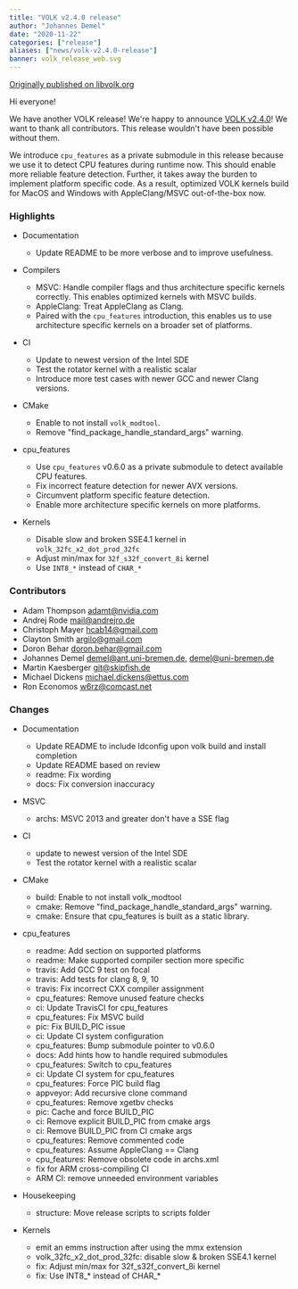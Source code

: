 ```yaml
---
title: "VOLK v2.4.0 release"
author: "Johannes Demel"
date: "2020-11-22"
categories: ["release"]
aliases: ["news/volk-v2.4.0-release"]
banner: volk_release_web.svg
---
```


[Originally published on libvolk.org](https://www.libvolk.org/category/news.html)


Hi everyone!

We have another VOLK release! We're happy to announce [VOLK v2.4.0](https://github.com/gnuradio/volk/releases/tag/v2.4.0)! We want to thank all contributors. This release wouldn't have been possible without them.

We introduce `cpu_features` as a private submodule in this release because we use it to detect CPU features during runtime now. This should enable more reliable feature detection. Further, it takes away the burden to implement platform specific code. As a result, optimized VOLK kernels build for MacOS and Windows with AppleClang/MSVC out-of-the-box now.


### Highlights

* Documentation
    - Update README to be more verbose and to improve usefulness.

* Compilers
    - MSVC: Handle compiler flags and thus architecture specific kernels correctly. This enables optimized kernels with MSVC builds.
    - AppleClang: Treat AppleClang as Clang.
    - Paired with the `cpu_features` introduction, this enables us to use architecture specific kernels on a broader set of platforms.
* CI
    - Update to newest version of the Intel SDE
    - Test the rotator kernel with a realistic scalar
    - Introduce more test cases with newer GCC and newer Clang versions.
* CMake
    - Enable to not install `volk_modtool`.
    - Remove "find_package_handle_standard_args" warning.
* cpu_features
    - Use `cpu_features` v0.6.0 as a private submodule to detect available CPU features.
    - Fix incorrect feature detection for newer AVX versions.
    - Circumvent platform specific feature detection.
    - Enable more architecture specific kernels on more platforms.
* Kernels
    - Disable slow and broken SSE4.1 kernel in `volk_32fc_x2_dot_prod_32fc`
    - Adjust min/max for `32f_s32f_convert_8i` kernel
    - Use `INT8_*` instead of `CHAR_*`


### Contributors

* Adam Thompson <adamt@nvidia.com>
* Andrej Rode <mail@andrejro.de>
* Christoph Mayer <hcab14@gmail.com>
* Clayton Smith <argilo@gmail.com>
* Doron Behar <doron.behar@gmail.com>
* Johannes Demel <demel@ant.uni-bremen.de>, <demel@uni-bremen.de>
* Martin Kaesberger <git@skipfish.de>
* Michael Dickens <michael.dickens@ettus.com>
* Ron Economos <w6rz@comcast.net>


### Changes

* Documentation
    - Update README to include ldconfig upon volk build and install completion
    - Update README based on review
    - readme: Fix wording
    - docs: Fix conversion inaccuracy

* MSVC
    - archs: MSVC 2013 and greater don't have a SSE flag

* CI
    - update to newest version of the Intel SDE
    - Test the rotator kernel with a realistic scalar

* CMake
    - build: Enable to not install volk_modtool
    - cmake: Remove "find_package_handle_standard_args" warning.
    - cmake: Ensure that cpu_features is built as a static library.

* cpu_features
    - readme: Add section on supported platforms
    - readme: Make supported compiler section more specific
    - travis: Add GCC 9 test on focal
    - travis: Add tests for clang 8, 9, 10
    - travis: Fix incorrect CXX compiler assignment
    - cpu_features: Remove unused feature checks
    - ci: Update TravisCI for cpu_features
    - cpu_features: Fix MSVC build
    - pic: Fix BUILD_PIC issue
    - ci: Update CI system configuration
    - cpu_features: Bump submodule pointer to v0.6.0
    - docs: Add hints how to handle required submodules
    - cpu_features: Switch to cpu_features
    - ci: Update CI system for cpu_features
    - cpu_features: Force PIC build flag
    - appveyor: Add recursive clone command
    - cpu_features: Remove xgetbv checks
    - pic: Cache and force BUILD_PIC
    - ci: Remove explicit BUILD_PIC from cmake args
    - ci: Remove BUILD_PIC from CI cmake args
    - cpu_features: Remove commented code
    - cpu_features: Assume AppleClang == Clang
    - cpu_features: Remove obsolete code in archs.xml
    - fix for ARM cross-compiling CI
    - ARM CI: remove unneeded environment variables

* Housekeeping
    - structure: Move release scripts to scripts folder

* Kernels
    - emit an emms instruction after using the mmx extension
    - volk_32fc_x2_dot_prod_32fc: disable slow & broken SSE4.1 kernel
    - fix: Adjust min/max for 32f_s32f_convert_8i kernel
    - fix: Use INT8_* instead of CHAR_*
